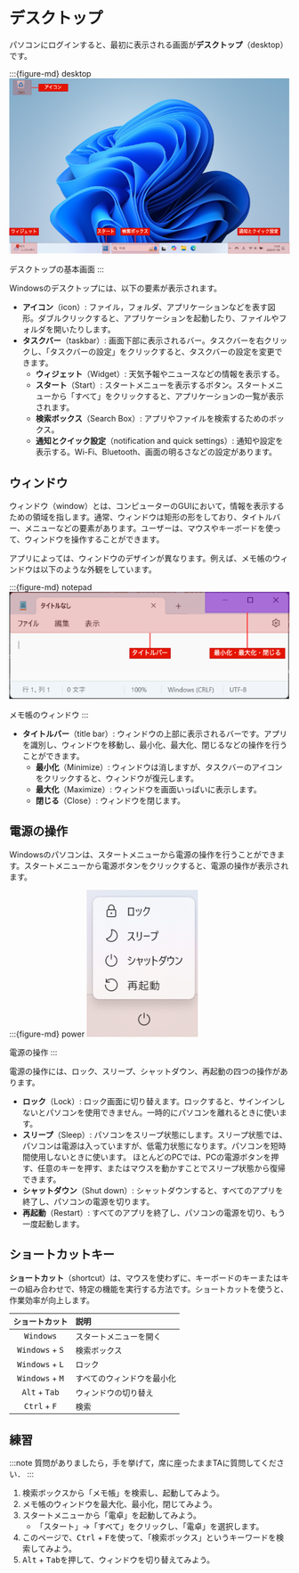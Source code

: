# デスクトップ

パソコンにログインすると、最初に表示される画面が**デスクトップ**（desktop）です。

:::{figure-md} desktop
<img src="./images/desktop/desktop.drawio.png" alt="デスクトップ" width="600px">

デスクトップの基本画面
:::

Windowsのデスクトップには、以下の要素が表示されます。

- **アイコン**（icon）: ファイル，フォルダ、アプリケーションなどを表す図形。ダブルクリックすると、アプリケーションを起動したり、ファイルやフォルダを開いたりします。
- **タスクバー**（taskbar）: 画面下部に表示されるバー。タスクバーを右クリックし、「タスクバーの設定」をクリックすると、タスクバーの設定を変更できます。
  - **ウィジェット**（Widget）: 天気予報やニュースなどの情報を表示する。
  - **スタート**（Start）: スタートメニューを表示するボタン。スタートメニューから「すべて」をクリックすると、アプリケーションの一覧が表示されます。
  - **検索ボックス**（Search Box）: アプリやファイルを検索するためのボックス。
  - **通知とクイック設定**（notification and quick settings）: 通知や設定を表示する。Wi-Fi、Bluetooth、画面の明るさなどの設定があります。

## ウィンドウ

ウィンドウ（window）とは、コンピューターのGUIにおいて，情報を表示するための領域を指します。通常、ウィンドウは矩形の形をしており、タイトルバー、メニューなどの要素があります。ユーザーは、マウスやキーボードを使って、ウィンドウを操作することができます。

アプリによっては、ウィンドウのデザインが異なります。例えば、メモ帳のウィンドウは以下のような外観をしています。

:::{figure-md} notepad
<img src="./images/desktop/notepad.drawio.png" alt="メモ帳" width="600px">

メモ帳のウィンドウ
:::

- **タイトルバー**（title bar）: ウィンドウの上部に表示されるバーです。アプリを識別し、ウィンドウを移動し、最小化、最大化、閉じるなどの操作を行うことができます。
  - **最小化**（Minimize）: ウィンドウは消しますが、タスクバーのアイコンをクリックすると、ウィンドウが復元します。
  - **最大化**（Maximize）: ウィンドウを画面いっぱいに表示します。
  - **閉じる**（Close）: ウィンドウを閉じます。

## 電源の操作

Windowsのパソコンは、スタートメニューから電源の操作を行うことができます。スタートメニューから電源ボタンをクリックすると、電源の操作が表示されます。

:::{figure-md} power
<img src="./images/desktop/power.png" alt="電源の操作" width="200px">

電源の操作
:::

電源の操作には、ロック、スリープ、シャットダウン、再起動の四つの操作があります。

- **ロック**（Lock）: ロック画面に切り替えます。ロックすると、サインインしないとパソコンを使用できません。一時的にパソコンを離れるときに使います。
- **スリープ**（Sleep）: パソコンをスリープ状態にします。スリープ状態では、パソコンは電源は入っていますが、低電力状態になります。パソコンを短時間使用しないときに使います。 ほとんどのPCでは、PCの電源ボタンを押す、任意のキーを押す、またはマウスを動かすことでスリープ状態から復帰できます。
- **シャットダウン**（Shut down）: シャットダウンすると、すべてのアプリを終了し、パソコンの電源を切ります。
- **再起動**（Restart）: すべてのアプリを終了し、パソコンの電源を切り、もう一度起動します。

## ショートカットキー

**ショートカット**（shortcut）は、マウスを使わずに、キーボードのキーまたはキーの組み合わせで、特定の機能を実行する方法です。ショートカットを使うと、作業効率が向上します。

|          ショートカット           | 説明                       |
| :-------------------------------: | :------------------------- |
|        <kbd>Windows</kbd>         | スタートメニューを開く     |
| <kbd>Windows</kbd> + <kbd>S</kbd> | 検索ボックス               |
| <kbd>Windows</kbd> + <kbd>L</kbd> | ロック                     |
| <kbd>Windows</kbd> + <kbd>M</kbd> | すべてのウィンドウを最小化 |
|  <kbd>Alt</kbd> + <kbd>Tab</kbd>  | ウィンドウの切り替え       |
|  <kbd>Ctrl</kbd> + <kbd>F</kbd>   | 検索                       |

## 練習

:::note
質問がありましたら，手を挙げて，席に座ったままTAに質問してください．
:::

1. 検索ボックスから「メモ帳」を検索し、起動してみよう。
2. メモ帳のウィンドウを最大化、最小化，閉じてみよう。
3. スタートメニューから「電卓」を起動してみよう。
   - 「スタート」→「すべて」をクリックし、「電卓」を選択します。
4. このページで、<kbd>Ctrl</kbd> + <kbd>F</kbd>を使って、「検索ボックス」というキーワードを検索してみよう。
5. <kbd>Alt</kbd> + <kbd>Tab</kbd>を押して、ウィンドウを切り替えてみよう。

